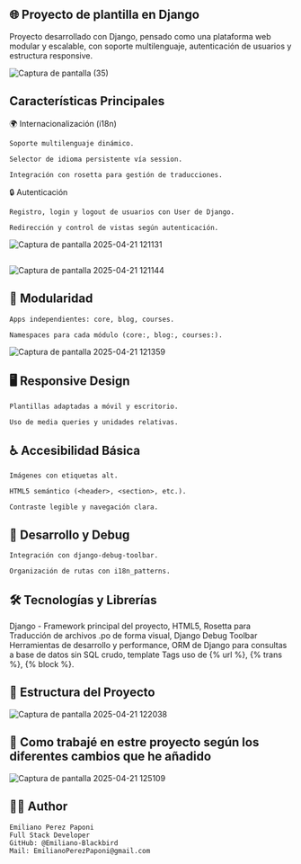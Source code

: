 ## 🌐 Proyecto de plantilla en Django

Proyecto desarrollado con Django, pensado como una plataforma web modular y escalable, con soporte multilenguaje, autenticación de usuarios y estructura responsive.

![Captura de pantalla (35)](https://github.com/user-attachments/assets/290da5fb-02af-4baa-8ff6-6e4b99236cdf)

## Características Principales

🌍 Internacionalización (i18n)

    Soporte multilenguaje dinámico.

    Selector de idioma persistente vía session.

    Integración con rosetta para gestión de traducciones.

🔒 Autenticación

    Registro, login y logout de usuarios con User de Django.

    Redirección y control de vistas según autenticación.

![Captura de pantalla 2025-04-21 121131](https://github.com/user-attachments/assets/323a329e-694f-4dac-96b2-07460feb99c4)

##

![Captura de pantalla 2025-04-21 121144](https://github.com/user-attachments/assets/5b6830b7-acb0-4c49-9144-c84c05518fe8)



## 🧩 Modularidad

    Apps independientes: core, blog, courses.

    Namespaces para cada módulo (core:, blog:, courses:).

![Captura de pantalla 2025-04-21 121359](https://github.com/user-attachments/assets/fa36894c-2cbc-410f-8f0e-4fa453b1653e)


## 🖥️ Responsive Design

    Plantillas adaptadas a móvil y escritorio.

    Uso de media queries y unidades relativas.

## ♿ Accesibilidad Básica

    Imágenes con etiquetas alt.

    HTML5 semántico (<header>, <section>, etc.).

    Contraste legible y navegación clara.

## 🧪 Desarrollo y Debug

    Integración con django-debug-toolbar.

    Organización de rutas con i18n_patterns.

## 🛠 Tecnologías y Librerías

Django - Framework principal del proyecto, HTML5, Rosetta para Traducción de archivos .po de forma visual,
Django Debug Toolbar Herramientas de desarrollo y performance, ORM de Django para consultas a base de datos sin SQL crudo,
template Tags uso de {% url %}, {% trans %}, {% block %}.

## 🧩 Estructura del Proyecto

![Captura de pantalla 2025-04-21 122038](https://github.com/user-attachments/assets/f943bdcb-2754-4149-a7c5-20132ebc16af)

## 📝 Como trabajé en estre proyecto según los diferentes cambios que he añadido

![Captura de pantalla 2025-04-21 125109](https://github.com/user-attachments/assets/771fb7a8-69ce-48d9-adb1-7ceba4c7f019)

## 👨‍💻 Author

    Emiliano Perez Paponi
    Full Stack Developer
    GitHub: @Emiliano-Blackbird
    Mail: EmilianoPerezPaponi@gmail.com
